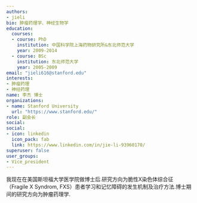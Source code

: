 ```yaml
---
authors:
- jieli
bio: 肿瘤药理学、神经生物学
education:
  courses:
  - course: PhD
    institution: 中国科学院上海药物研究所&东北师范大学
    year: 2009-2014
  - course: BSc
    institution: 东北师范大学
    year: 2005-2009
email: "jieli616@stanford.edu"
interests:
- 肿瘤药理
- 神经药理
name: 李杰 博士
organizations:
- name: Stanford University
  url: "https://www.stanford.edu/"
role: 副会长
social:
social:
- icon: linkedin
  icon_pack: fab
  link: https://www.linkedin.com/in/jie-li-93960170/
superuser: false
user_groups:
- Vice_president
---
```


我现在在美国斯坦福大学医学院做博士后.研究方向为脆性X染色体综合征（Fragile X Syndrom, FXS）患者学习和记忆障碍的发生机制及治疗方法.博士期间的研究方向为肿瘤药理学.
